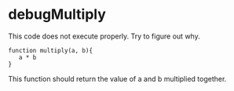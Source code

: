 # debugMultiply

This code does not execute properly. Try to figure out why.

```
function multiply(a, b){
   a * b
}

```

This function should return the value of a and b multiplied together.